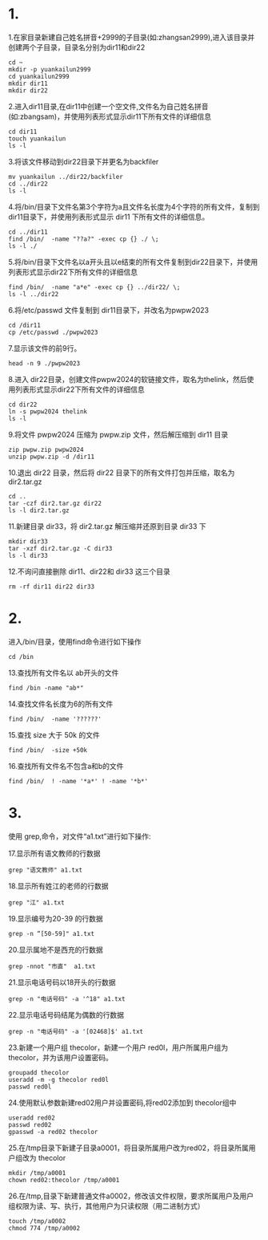 # 1.

1.在家目录新建自己姓名拼音+2999的子目录(如:zhangsan2999),进入该目录并创建两个子目录，目录名分别为dir11和dir22

```
cd ~
mkdir -p yuankailun2999
cd yuankailun2999
mkdir dir11 
mkdir dir22
```

2.进入dir11目录,在dir11中创建一个空文件,文件名为自己姓名拼音(如:zbangsam)，并使用列表形式显示dir11下所有文件的详细信息

```
cd dir11
touch yuankailun
ls -l
```

3.将该文件移动到dir22目录下并更名为backfiler

```
mv yuankailun ../dir22/backfiler
cd ../dir22
ls -l
```

4.将/bin/目录下文件名第3个字符为a且文件名长度为4个字符的所有文件，复制到 dir11目录下，并使用列表形式显示 dir11 下所有文件的详细信息。

```
cd ../dir11
find /bin/  -name "??a?" -exec cp {} ./ \;
ls -l ./
```

5.将/bin/目录下文件名以a开头且以e结束的所有文件复制到dir22目录下，并使用列表形式显示dir22下所有文件的详细信息

```
find /bin/  -name "a*e" -exec cp {} ../dir22/ \;
ls -l ../dir22
```

6.将/etc/passwd 文件复制到 dir11目录下，并改名为pwpw2023

```
cd /dir11
cp /etc/passwd ./pwpw2023
```

7.显示该文件的前9行。

```
head -n 9 ./pwpw2023
```

8.进入 dir22目录，创建文件pwpw2024的软链接文件，取名为thelink，然后使用列表形式显示dir22下所有文件的详细信息

```
cd dir22
ln -s pwpw2024 thelink
ls -l
```

9.将文件 pwpw2024 压缩为 pwpw.zip 文件，然后解压缩到 dir11 目录

```
zip pwpw.zip pwpw2024
unzip pwpw.zip -d /dir11
```

10.退出 dir22 目录，然后将 dir22 目录下的所有文件打包并压缩，取名为dir2.tar.gz

```
cd ..
tar -czf dir2.tar.gz dir22
ls -l dir2.tar.gz
```

11.新建目录 dir33，将 dir2.tar.gz 解压缩并还原到目录 dir33 下

```
mkdir dir33
tar -xzf dir2.tar.gz -C dir33
ls -l dir33
```

12.不询问直接删除 dir11、dir22和 dir33 这三个目录

```
rm -rf dir11 dir22 dir33
```

# 2.

进入/bin/目录，使用find命令进行如下操作

```
cd /bin
```

13.查找所有文件名以 ab开头的文件

```
find /bin -name "ab*"
```

14.查找文件名长度为6的所有文件

```
find /bin/  -name '??????'
```

15.查找 size 大于 50k 的文件

```
find /bin/  -size +50k
```

16.查找所有文件名不包含a和b的文件

```
find /bin/  ! -name '*a*' ! -name '*b*'
```

# 3.

使用 grep,命令，对文件“a1.txt”进行如下操作:

17.显示所有语文教师的行数据

```
grep "语文教师" a1.txt
```

18.显示所有姓江的老师的行数据

```
grep "江" a1.txt
```

19.显示编号为20-39 的行数据

```
grep -n “[50-59]" a1.txt
```

20.显示属地不是西充的行数据

```
grep -nnot "市直"  a1.txt
```

21.显示电话号码以18开头的行数据

```
grep -n "电话号码" -a '^18" a1.txt
```

22.显示电话号码结尾为偶数的行数据

```
grep -n "电话号码" -a '[02468]$' a1.txt
```

23.新建一个用户组 thecolor，新建一个用户 red0l，用户所属用户组为thecolor，并为该用户设置密码。

```
groupadd thecolor
useradd -m -g thecolor red0l
passwd red0l
```

24.使用默认参数新建red02用户并设置密码,将red02添加到 thecolor组中

```
useradd red02
passwd red02
gpasswd -a red02 thecolor
```

25.在/tmp目录下新建子目录a0001，将目录所属用户改为red02，将目录所属用户组改为 thecolor

```
mkdir /tmp/a0001
chown red02:thecolor /tmp/a0001
```

26.在/tmp,目录下新建普通文件a0002，修改该文件权限，要求所属用户及用户组权限为读、写、执行，其他用户为只读权限（用二进制方式）

```
touch /tmp/a0002
chmod 774 /tmp/a0002
```

